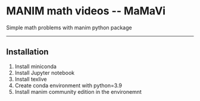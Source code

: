 # MANIM math videos -- MaMaVi

Simple math problems with manim python package

---

## Installation

1. Install miniconda
2. Install Jupyter notebook
3. Install texlive
4. Create conda environment with python=3.9
5. Install manim community edition in the environemnt

